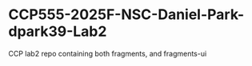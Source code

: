 # CCP555-2025F-NSC-Daniel-Park-dpark39-Lab2
CCP lab2 repo containing both fragments, and fragments-ui
